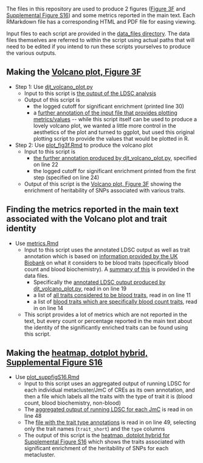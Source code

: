 The files in this repository are used to produce 2 figures ([Figure 3F](../../plots/enrichment_volcano_fmshape.pdf) and [Supplemental Figure S16](../../plots/jmc_combo_straight.pdf)) and some metrics reported in the main text. Each RMarkdown file has a corresponding HTML and PDF file for easing viewing.

Input files to each script are provided in the [data_files directory](../../data_files). The data files themselves are referred to within the script using actual paths that will need to be edited if you intend to run these scripts yourselves to produce the various outputs. 

## Making the [Volcano plot, Figure 3F](../../plots/enrichment_volcano_fmshape.pdf)

  * Step 1: Use [djt_volcano_plot.py](djt_volcano_plot.py)
    * Input to this script is [the output of the LDSC analysis](../../data_files/raw_cCRE_all_UKBB_traits.enrichment.txt)
    * Output of this script is
      * the logged cutoff for significant enrichment (printed line 30)
      * a [further annotation of the input file that provides plotting metrics/values](../../data_files/withplotting_raw_cCRE_all_UKBB_traits.enrichment.txt) -- while this script itself can be used to produce a lovely volcano plot, we wanted a little more control in the aesthetics of the plot and turned to ggplot, but used this original plotting script to provide the values that would be plotted in R.
  * Step 2: Use [plot_fig3f.Rmd](plot_fig3f.Rmd) to produce the volcano plot
    * Input to this script is
      * [the further annotation produced by djt_volcano_plot.py](../../data_files/withplotting_raw_cCRE_all_UKBB_traits.enrichment.txt), specified on line 22
      * the logged cutoff for significant enrichment printed from the first step (specified on line 24)
    * Output of this script is the [Volcano plot, Figure 3F](../../plots/enrichment_volcano_fmshape.pdf) showing the enrichment of heritability of SNPs associated with various traits.

## Finding the metrics reported in the main text associated with the Volcano plot and trait identity

  * Use [metrics.Rmd](metrics.Rmd)
    * Input to this script uses the annotated LDSC output as well as trait annotation which is based on [information provided by the UK Biobank](https://biobank.ndph.ox.ac.uk/ukb/label.cgi?id=100080) on what it considers to be blood traits (specifically blood count and blood biochemistry). A [summary of this](../../data_files/blood_traits_annot.txt) is provided in the data files.
      *  Specifically the [annotated LDSC output produced by djt_volcano_plot.py](../../data_files/withplotting_raw_cCRE_all_UKBB_traits.enrichment.txt), read in on line 19
      *  a list of [all traits considered to be blood traits](../../data_files/all_blood_traits.txt), read in on line 11
      *  a list of [blood traits which are specifically blood count traits](../../data_files/blood_count_traits.txt), read in on line 14
    *  This script provides a lot of metrics which are not reported in the text, but every count or percentage reported in the main text about the identity of the significantly enriched traits can be found using this script.
   
## Making the [heatmap, dotplot hybrid, Supplemental Figure S16](../../plots/jmc_combo_straight.pdf)

  * Use [plot_suppfigS16.Rmd](plot_suppfigS16.Rmd)
    *  Input to this script uses an aggregated output of running LDSC for each individual metacluster/JmC of CREs as its own annotation, and then a file which labels all the traits with the type of trait it is (blood count, blood biochemistry, non-blood)
      * The [aggregated output of running LDSC for each JmC](../../data_files/cCRE_15-metaclusters_all_UKBB_traits.enrichment.txt) is read in on line 48
      * The [file with the trait type annotations](../../data_files/trait_table_description_significance_type.txt) is read in on line 49, selecting only the trait names (`trait_short`) and the `type` columns
    *  The output of this script is the [heatmap, dotplot hybrid for Supplemental Figure S16](../../plots/jmc_combo_straight.pdf) which shows the traits associated with significant enrichment of the heritability of SNPs for each metacluster.    

